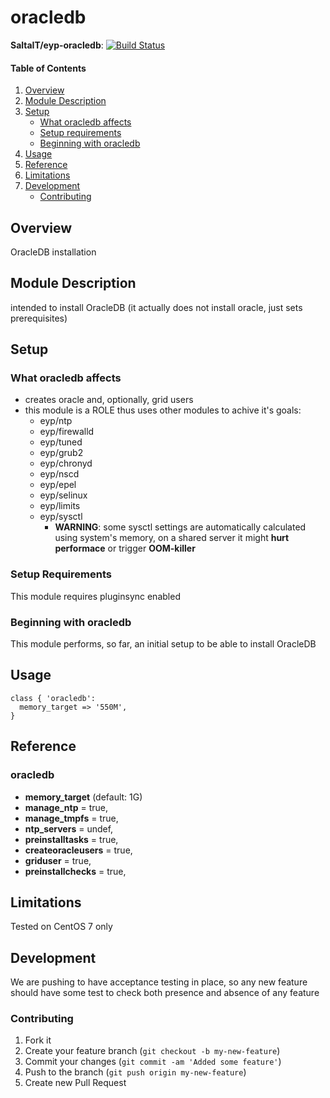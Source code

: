 # oracledb

**SaltaIT/eyp-oracledb**: [![Build Status](https://travis-ci.org/SaltaIT/eyp-oracledb.png?branch=master)](https://travis-ci.org/SaltaIT/eyp-oracledb)

#### Table of Contents

1. [Overview](#overview)
2. [Module Description](#module-description)
3. [Setup](#setup)
    * [What oracledb affects](#what-oracledb-affects)
    * [Setup requirements](#setup-requirements)
    * [Beginning with oracledb](#beginning-with-oracledb)
4. [Usage](#usage)
5. [Reference](#reference)
5. [Limitations](#limitations)
6. [Development](#development)
    * [Contributing](#contributing)
## Overview

OracleDB installation

## Module Description

intended to install OracleDB (it actually does not install oracle, just sets prerequisites)

## Setup

### What oracledb affects

* creates oracle and, optionally, grid users
* this module is a ROLE thus uses other modules to achive it's goals:
  * eyp/ntp
  * eyp/firewalld
  * eyp/tuned
  * eyp/grub2
  * eyp/chronyd
  * eyp/nscd
  * eyp/epel
  * eyp/selinux
  * eyp/limits
  * eyp/sysctl
    * **WARNING**: some sysctl settings are automatically calculated using system's memory, on a shared server it might **hurt performace** or trigger **OOM-killer**

### Setup Requirements

This module requires pluginsync enabled

### Beginning with oracledb

This module performs, so far, an initial setup to be able to install OracleDB

## Usage

```puppet
class { 'oracledb':
  memory_target => '550M',
}
```

## Reference

### oracledb

* **memory_target** (default: 1G)
* **manage_ntp**        = true,
* **manage_tmpfs**      = true,
* **ntp_servers**       = undef,
* **preinstalltasks**   = true,
* **createoracleusers** = true,
* **griduser**          = true,
* **preinstallchecks**  = true,

## Limitations

Tested on CentOS 7 only

## Development

We are pushing to have acceptance testing in place, so any new feature should
have some test to check both presence and absence of any feature

### Contributing

1. Fork it
2. Create your feature branch (`git checkout -b my-new-feature`)
3. Commit your changes (`git commit -am 'Added some feature'`)
4. Push to the branch (`git push origin my-new-feature`)
5. Create new Pull Request
